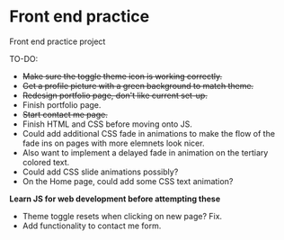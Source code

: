 # Front end practice

Front end practice project

TO-DO:
* ~~Make sure the toggle theme icon is working correctly.~~
* ~~Get a profile picture with a green background to match theme.~~
* ~~Redesign portfolio page, don't like current set-up.~~
* Finish portfolio page.
* ~~Start contact me page.~~
* Finish HTML and CSS before moving onto JS.
* Could add additional CSS fade in animations to make the flow of the fade ins on pages with more elemnets look nicer.
* Also want to implement a delayed fade in animation on the tertiary colored text.
* Could add CSS slide animations possibly?
* On the Home page, could add some CSS text animation?




**Learn JS for web development before attempting these** 
* Theme toggle resets when clicking on new page? Fix.
* Add functionality to contact me form.